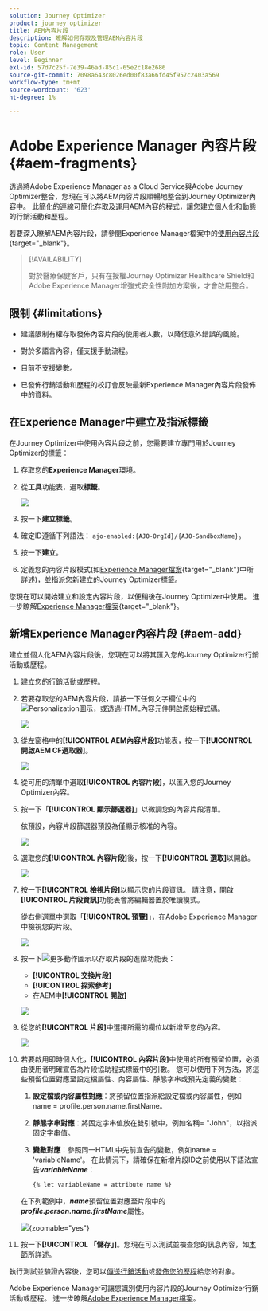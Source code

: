 ```yaml
---
solution: Journey Optimizer
product: journey optimizer
title: AEM內容片段
description: 瞭解如何存取及管理AEM內容片段
topic: Content Management
role: User
level: Beginner
exl-id: 57d7c25f-7e39-46ad-85c1-65e2c18e2686
source-git-commit: 7098a643c8026ed00f83a66fd45f957c2403a569
workflow-type: tm+mt
source-wordcount: '623'
ht-degree: 1%

---
```


# Adobe Experience Manager 內容片段 {#aem-fragments}

透過將Adobe Experience Manager as a Cloud Service與Adobe Journey Optimizer整合，您現在可以將AEM內容片段順暢地整合到Journey Optimizer內容中。 此簡化的連線可簡化存取及運用AEM內容的程式，讓您建立個人化和動態的行銷活動和歷程。

若要深入瞭解AEM內容片段，請參閱Experience Manager檔案中的[使用內容片段](https://experienceleague.adobe.com/en/docs/experience-manager-cloud-service/content/sites/administering/content-fragments/content-fragments-with-journey-optimizer){target="_blank"}。

>[!AVAILABILITY]
>
>對於醫療保健客戶，只有在授權Journey Optimizer Healthcare Shield和Adobe Experience Manager增強式安全性附加方案後，才會啟用整合。

## 限制 {#limitations}

* 建議限制有權存取發佈內容片段的使用者人數，以降低意外錯誤的風險。

* 對於多語言內容，僅支援手動流程。

* 目前不支援變數。

* 已發佈行銷活動和歷程的校訂會反映最新Experience Manager內容片段發佈中的資料。

## 在Experience Manager中建立及指派標籤

在Journey Optimizer中使用內容片段之前，您需要建立專門用於Journey Optimizer的標籤：

1. 存取您的&#x200B;**Experience Manager**&#x200B;環境。

1. 從&#x200B;**工具**&#x200B;功能表，選取&#x200B;**標籤**。

   ![](assets/do-not-localize/aem_tag_1.png)

1. 按一下&#x200B;**建立標籤**。

1. 確定ID遵循下列語法： `ajo-enabled:{AJO-OrgId}/{AJO-SandboxName}`。

1. 按一下&#x200B;**建立**。

1. 定義您的內容片段模式(如[Experience Manager檔案](https://experienceleague.adobe.com/en/docs/experience-manager-cloud-service/content/sites/administering/content-fragments/content-fragment-models){target="_blank"}中所詳述)，並指派您新建立的Journey Optimizer標籤。

您現在可以開始建立和設定內容片段，以便稍後在Journey Optimizer中使用。 進一步瞭解[Experience Manager檔案](https://experienceleague.adobe.com/en/docs/experience-manager-cloud-service/content/sites/administering/content-fragments/managing){target="_blank"}。

## 新增Experience Manager內容片段 {#aem-add}

建立並個人化AEM內容片段後，您現在可以將其匯入您的Journey Optimizer行銷活動或歷程。

1. 建立您的[行銷活動](../campaigns/create-campaign.md)或[歷程](../building-journeys/journey-gs.md)。

1. 若要存取您的AEM內容片段，請按一下任何文字欄位中的![Personalization圖示](assets/do-not-localize/Smock_PersonalizationField_18_N.svg)，或透過HTML內容元件開啟原始程式碼。

   ![](assets/aem_campaign_2.png)

1. 從左窗格中的&#x200B;**[!UICONTROL AEM內容片段]**&#x200B;功能表，按一下&#x200B;**[!UICONTROL 開啟AEM CF選取器]**。

   ![](assets/aem_campaign_3.png)

1. 從可用的清單中選取&#x200B;**[!UICONTROL 內容片段]**，以匯入您的Journey Optimizer內容。

1. 按一下「**[!UICONTROL 顯示篩選器]**」以微調您的內容片段清單。

   依預設，內容片段篩選器預設為僅顯示核准的內容。

   ![](assets/aem_campaign_4.png)

1. 選取您的&#x200B;**[!UICONTROL 內容片段]**&#x200B;後，按一下&#x200B;**[!UICONTROL 選取]**&#x200B;以開啟。

   ![](assets/aem_campaign_5.png)

1. 按一下&#x200B;**[!UICONTROL 檢視片段]**&#x200B;以顯示您的片段資訊。 請注意，開啟&#x200B;**[!UICONTROL 片段資訊]**&#x200B;功能表會將編輯器置於唯讀模式。

   從右側選單中選取「**[!UICONTROL 預覽]**」，在Adobe Experience Manager中檢視您的片段。

   ![](assets/aem_campaign_7.png)

1. 按一下![更多動作圖示](assets/do-not-localize/Smock_MoreSmallList_18_N.svg)以存取片段的進階功能表：

   * **[!UICONTROL 交換片段]**
   * **[!UICONTROL 探索參考]**
   * 在AEM中&#x200B;**[!UICONTROL 開啟]**

   ![](assets/aem_campaign_8.png)

1. 從您的&#x200B;**[!UICONTROL 片段]**&#x200B;中選擇所需的欄位以新增至您的內容。
   <!--
    Note that if you choose to copy the value, any future updates to the Content Fragment will not be reflected in your campaign or journey. However, using dynamic placeholders ensures real-time updates.-->

   ![](assets/aem_campaign_6.png)

1. 若要啟用即時個人化，**[!UICONTROL 內容片段]**&#x200B;中使用的所有預留位置，必須由使用者明確宣告為片段協助程式標籤中的引數。 您可以使用下列方法，將這些預留位置對應至設定檔屬性、內容屬性、靜態字串或預先定義的變數：

   1. **設定檔或內容屬性對應**：將預留位置指派給設定檔或內容屬性，例如name = profile.person.name.firstName。

   1. **靜態字串對應**：將固定字串值放在雙引號中，例如名稱= &quot;John&quot;，以指派固定字串值。

   1. **變數對應**：參照同一HTML中先前宣告的變數，例如name = &#39;variableName&#39;。
在此情況下，請確保在新增片段ID之前使用以下語法宣告&#x200B;**_variableName_**：

      ```html
      {% let variableName = attribute name %} 
      ```

   在下列範例中，**_name_**&#x200B;預留位置對應至片段中的&#x200B;**_profile.person.name.firstName_**&#x200B;屬性。

   ![](assets/aem_campaign_9.png){zoomable="yes"}


1. 按一下&#x200B;**[!UICONTROL 「儲存」]**。您現在可以測試並檢查您的訊息內容，如[本節](../content-management/preview.md)所詳述。

執行測試並驗證內容後，您可以[傳送行銷活動](../campaigns/review-activate-campaign.md)或[發佈您的歷程](../building-journeys/publishing-the-journey.md)給您的對象。

Adobe Experience Manager可讓您識別使用內容片段的Journey Optimizer行銷活動或歷程。 進一步瞭解[Adobe Experience Manager檔案](https://experienceleague.adobe.com/en/docs/experience-manager-cloud-service/content/sites/administering/content-fragments/extension-content-fragment-ajo-external-references)。
